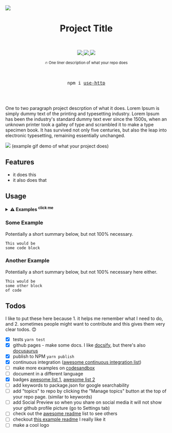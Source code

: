 <a href="http://use-http.com">
    <img src="https://github.com/alex-cory/use-http/raw/master/public/dog.png" />
</a>

<br/>

<p align="center">
  <h1 align="center">Project Title</h1>
</p>

<br/>

<p align="center">
  <a href="#">
    <img src="https://img.shields.io/badge/ADD YOUR BADGES-HERE-GREEN.svg" />
  </a>
  <a href="https://github.com/boennemann/badges">
    <img src="https://img.shields.io/badge/BADGE LIST 1-1st BIGGEST-BLUE.svg" />
  </a>
  <a href="https://github.com/Naereen/badges">
    <img src="https://img.shields.io/badge/BADGE LIST 2-2nd BIGGEST-ORANGE.svg" />
  </a>
</p>

<div align="center"><sup>🔥 One liner description of what your repo does<sup></div>

<br/>
<br/>

<div align="center">
  <pre>npm i <a href="http://use-http.com">use-http</a></pre>
</div>

<br/>
<br/>

One to two paragraph project descrption of what it does. Lorem Ipsum is simply dummy text of the printing and typesetting industry. Lorem Ipsum has been the industry's standard dummy text ever since the 1500s, when an unknown printer took a galley of type and scrambled it to make a type specimen book. It has survived not only five centuries, but also the leap into electronic typesetting, remaining essentially unchanged.

[![](https://github.com/alex-cory/email-autocomplete-input/raw/master/public/email-autocomplete-input-validation.gif?raw=true)](#)
(example gif demo of what your project does)


Features
--------
- it does this
- it also does that

Usage
-----

<details><summary><b>⚠️ Examples <sup>click me</sup></b></summary>
  <ul>
    <li><b>as of now, codesandbox is best because it's so extensible</b></li>
    <li><a target="_blank" rel="noopener noreferrer" href='https://codesandbox.io/s/usefetch-in-nextjs-nn9fm'>useFetch + Next.js</a></li>
    <li><a target="_blank" rel="noopener noreferrer" href='https://codesandbox.io/embed/km04k9k9x5'>useFetch + create-react-app</a></li>
    <li><a target="_blank" rel="noopener noreferrer" href='https://codesandbox.io/s/useget-with-provider-c78w2'>useGet + < Provider /></a></li>
  </ul>
</details>

### Some Example
Potentially a short summary below, but not 100% necessary.
```
This would be
some code block
```

### Another Example
Potentially a short summary below, but not 100% necessary here either.
```
This would be
some other block
of code
```

Todos
-----
I like to put these here because 1. it helps me remember what I need to do, and 2. sometimes people might want to contribute and this gives them very clear todos. 😊
- [X] tests `yarn test`
- [X] github pages - make some docs. I like [docsify](https://docsify.js.org/#/quickstart), but there's also [docusaurus](https://github.com/facebook/docusaurus)
- [X] publish to NPM `yarn publish`
- [X] continuous integration ([awesome continuous integration list](https://github.com/ciandcd/awesome-ciandcd))
- [ ] make more examples on [codesandbox](codesandbox.io)
- [ ] document in a different language
- [X] badges [awesome list 1](https://github.com/boennemann/badges), [awesome list 2](https://github.com/Naereen/badges)
- [ ] add keywords to package.json for google searchability
- [ ] add "topics" to repo by clicking the "Manage topics" button at the top of your repo page. (similar to keywords)
- [ ] add Social Preview so when you share on social media it will not show your github profile picture (go to Settings tab)
- [ ] check out the [awesome readme](https://github.com/matiassingers/awesome-readme) list to see others
- [ ] checkout [this example readme](https://github.com/reframejs/reframe) I really like it
- [ ] make a cool logo
